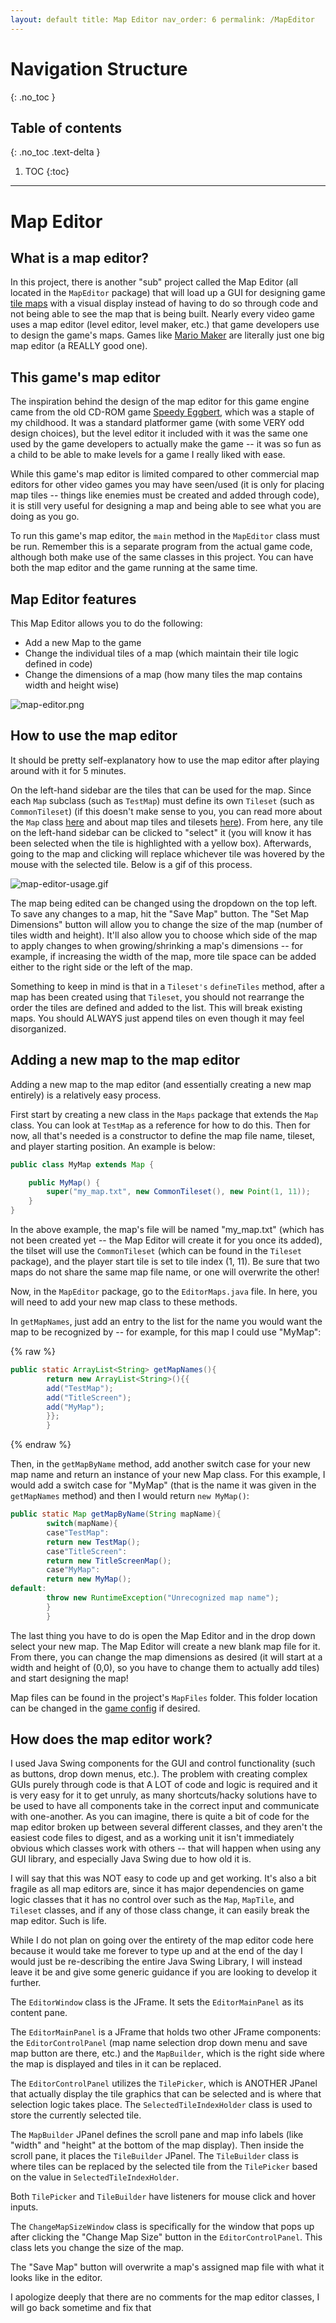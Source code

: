```yaml
---
layout: default title: Map Editor nav_order: 6 permalink: /MapEditor
---
```


# Navigation Structure

{: .no_toc }

## Table of contents

{: .no_toc .text-delta }

1. TOC {:toc}

---

# Map Editor

## What is a map editor?

In this project, there is another "sub" project called the Map Editor (all located in the `MapEditor` package) that will load up a GUI for designing game [tile maps](/GameDetails/Map/MapTilesAndTilesets) with a visual display instead of having to do so through code and not being able to see the map that is being built. Nearly every video game uses a map editor (level editor, level maker, etc.)
that game developers use to design the game's maps. Games like [Mario Maker](https://www.youtube.com/watch?v=tZ5g5n-6OFg) are literally just one big map editor (a REALLY good one).

## This game's map editor

The inspiration behind the design of the map editor for this game engine came from the old CD-ROM game [Speedy Eggbert](https://en.wikipedia.org/wiki/Speedy_Eggbert), which was a staple of my childhood. It was a standard platformer game (with some VERY odd design choices), but the level editor it included with it was the same one used by the game developers to actually make the game -- it was so fun as a child to be able to make levels for a game I really liked with ease.

While this game's map editor is limited compared to other commercial map editors for other video games you may have seen/used
(it is only for placing map tiles -- things like enemies must be created and added through code), it is still very useful for designing a map and being able to see what you are doing as you go.

To run this game's map editor, the `main` method in the `MapEditor` class must be run. Remember this is a separate program from the actual game code, although both make use of the same classes in this project. You can have both the map editor and the game running at the same time.

## Map Editor features

This Map Editor allows you to do the following:

- Add a new Map to the game
- Change the individual tiles of a map (which maintain their tile logic defined in code)
- Change the dimensions of a map (how many tiles the map contains width and height wise)

![map-editor.png](../assets/images/map-editor.PNG)

## How to use the map editor

It should be pretty self-explanatory how to use the map editor after playing around with it for 5 minutes.

On the left-hand sidebar are the tiles that can be used for the map. Since each `Map` subclass (such as `TestMap`) must define its own `Tileset` (such as `CommonTileset`) (if this doesn't make sense to you, you can read more about the `Map` class [here](/GameDetails/Map) and about map tiles and tilesets [here](/GameDetails/Map/MapTilesAndTilesets)). From here, any tile on the left-hand sidebar can be clicked to "select" it
(you will know it has been selected when the tile is highlighted with a yellow box). Afterwards, going to the map and clicking will replace whichever tile was hovered by the mouse with the selected tile. Below is a gif of this process.

![map-editor-usage.gif](../assets/images/map-editor-usage.gif)

The map being edited can be changed using the dropdown on the top left. To save any changes to a map, hit the "Save Map"
button. The "Set Map Dimensions" button will allow you to change the size of the map (number of tiles width and height). It'll also allow you to choose which side of the map to apply changes to when growing/shrinking a map's dimensions -- for example, if increasing the width of the map, more tile space can be added either to the right side or the left of the map.

Something to keep in mind is that in a `Tileset's` `defineTiles` method, after a map has been created using that `Tileset`, you should not rearrange the order the tiles are defined and added to the list. This will break existing maps. You should ALWAYS just append tiles on even though it may feel disorganized.

## Adding a new map to the map editor

Adding a new map to the map editor (and essentially creating a new map entirely) is a relatively easy process.

First start by creating a new class in the `Maps` package that extends the `Map` class. You can look at `TestMap` as a reference for how to do this. Then for now, all that's needed is a constructor to define the map file name, tileset, and player starting position. An example is below:

```java
public class MyMap extends Map {

    public MyMap() {
        super("my_map.txt", new CommonTileset(), new Point(1, 11));
    }
}
```

In the above example, the map's file will be named "my_map.txt" (which has not been created yet -- the Map Editor will create it for you once its added), the tilset will use the `CommonTileset` (which can be found in the `Tileset` package), and the player start tile is set to tile index (1, 11). Be sure that two maps do not share the same map file name, or one will overwrite the other!

Now, in the `MapEditor` package, go to the `EditorMaps.java` file. In here, you will need to add your new map class to these methods.

In `getMapNames`, just add an entry to the list for the name you would want the map to be recognized by -- for example, for this map I could use "MyMap":

{% raw %}

```java
public static ArrayList<String> getMapNames(){
        return new ArrayList<String>(){{
        add("TestMap");
        add("TitleScreen");
        add("MyMap");
        }};
        }
```

{% endraw %}

Then, in the `getMapByName` method, add another switch case for your new map name and return an instance of your new Map class. For this example, I would add a switch case for "MyMap" (that is the name it was given in the `getMapNames` method) and then I would return `new MyMap()`:

```java
public static Map getMapByName(String mapName){
        switch(mapName){
        case"TestMap":
        return new TestMap();
        case"TitleScreen":
        return new TitleScreenMap();
        case"MyMap":
        return new MyMap();
default:
        throw new RuntimeException("Unrecognized map name");
        }
        }
```

The last thing you have to do is open the Map Editor and in the drop down select your new map. The Map Editor will create a new blank map file for it. From there, you can change the map dimensions as desired (it will start at a width and height of (0,0), so you have to change them to actually add tiles) and start designing the map!

Map files can be found in the project's `MapFiles` folder. This folder location can be changed in the [game config](/GameEngine/Config) if desired.

## How does the map editor work?

I used Java Swing components for the GUI and control functionality (such as buttons, drop down menus, etc.). The problem with creating complex GUIs purely through code is that A LOT of code and logic is required and it is very easy for it to get unruly, as many shortcuts/hacky solutions have to be used to have all components take in the correct input and communicate with one-another. As you can imagine, there is quite a bit of code for the map editor broken up between several different classes, and they aren't the easiest code files to digest, and as a working unit it isn't immediately obvious which classes work with others -- that will happen when using any GUI library, and especially Java Swing due to how old it is.

I will say that this was NOT easy to code up and get working. It's also a bit fragile as all map editors are, since it has major dependencies on game logic classes that it has no control over such as the `Map`, `MapTile`, and `Tileset` classes, and if any of those class change, it can easily break the map editor. Such is life.

While I do not plan on going over the entirety of the map editor code here because it would take me forever to type up and at the end of the day I would just be re-describing the entire Java Swing Library, I will instead leave it be and give some generic guidance if you are looking to develop it further.

The `EditorWindow` class is the JFrame. It sets the `EditorMainPanel` as its content pane.

The `EditorMainPanel` is a JFrame that holds two other JFrame components: the `EditorControlPanel` (map name selection drop down menu and save map button are there, etc.) and the `MapBuilder`, which is the right side where the map is displayed and tiles in it can be replaced.

The `EditorControlPanel` utilizes the `TilePicker`, which is ANOTHER JPanel that actually display the tile graphics that can be selected and is where that selection logic takes place. The `SelectedTileIndexHolder` class is used to store the currently selected tile.

The `MapBuilder` JPanel defines the scroll pane and map info labels (like "width" and "height" at the bottom of the map display). Then inside the scroll pane, it places the `TileBuilder` JPanel. The `TileBuilder` class is where tiles can be replaced by the selected tile from the `TilePicker` based on the value in `SelectedTileIndexHolder`.

Both `TilePicker` and `TileBuilder` have listeners for mouse click and hover inputs.

The `ChangeMapSizeWindow` class is specifically for the window that pops up after clicking the "Change Map Size" button in the `EditorControlPanel`. This class lets you change the size of the map.

The "Save Map" button will overwrite a map's assigned map file with what it looks like in the editor.

I apologize deeply that there are no comments for the map editor classes, I will go back sometime and fix that